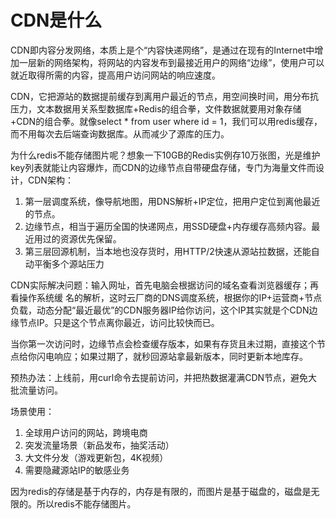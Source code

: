# CDN是什么

CDN即内容分发网络，本质上是个“内容快递网络”，是通过在现有的Internet中增加一层新的网络架构，将网站的内容发布到最接近用户的网络“边缘”，使用户可以就近取得所需的内容，提高用户访问网站的响应速度。

CDN，它把源站的数据提前缓存到离用户最近的节点，用空间换时间，用分布抗压力，文本数据用关系型数据库+Redis的组合拳，文件数据就要用对象存储+CDN的组合拳。就像select * from user where id = 1，我们可以用redis缓存，而不用每次去后端查询数据库。从而减少了源库的压力。

为什么redis不能存储图片呢？想象一下10GB的Redis实例存10万张图，光是维护key列表就能让内容爆炸，而CDN的边缘节点自带硬盘存储，专门为海量文件而设计，CDN架构：

1. 第一层调度系统，像导航地图，用DNS解析+IP定位，把用户定位到离他最近的节点。
2. 边缘节点，相当于遍历全国的快递网点，用SSD硬盘+内存缓存高频内容。最近用过的资源优先保留。
3. 第三层回源机制，当本地也没存货时，用HTTP/2快速从源站拉数据，还能自动平衡多个源站压力

CDN实际解决问题：输入网址，首先电脑会根据访问的域名查看浏览器缓存；再看操作系统缓 名的解析，这时云厂商的DNS调度系统，根据你的IP+运营商+节点负载，动态分配“最近最优”的CDN服务器IP给你访问，这个IP其实就是个CDN边缘节点IP。只是这个节点离你最近，访问比较快而已。

当你第一次访问时，边缘节点会检查缓存版本，如果有存货且未过期，直接这个节点给你闪电响应；如果过期了，就秒回源站拿最新版本，同时更新本地库存。

预热办法：上线前，用curl命令去提前访问，并把热数据灌满CDN节点，避免大批流量访问。

场景使用：

1. 全球用户访问的网站，跨境电商
2. 突发流量场景（新品发布，抽奖活动）
3. 大文件分发（游戏更新包，4K视频）
4. 需要隐藏源站IP的敏感业务

因为redis的存储是基于内存的，内存是有限的，而图片是基于磁盘的，磁盘是无限的。所以redis不能存储图片。
